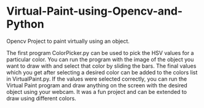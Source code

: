 # Virtual-Paint-using-Opencv-and-Python
Opencv Project to paint virtually using an object.

The first program ColorPicker.py can be used to pick the HSV values for a particular color. You can run the program with the image of the object you want to draw with and select that color by sliding the bars. 
The final values which you get after selecting a desired color can be added to the colors list in VirtualPaint.py.
If the values were selected correctly, you can run the Virtual Paint program and draw anything on the screen with the desired object using your webcam. It was a fun project and can be extended to draw using different colors.
